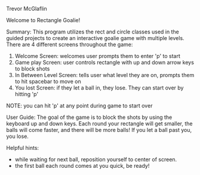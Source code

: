 Trevor McGlaflin

Welcome to Rectangle Goalie!

Summary: This program utilizes the rect and circle classes used in the guided projects to create
an interactive goalie game with multiple levels. There are 4 different screens throughout the game:
1. Welcome Screen: welcomes user prompts them to enter 'p' to start
2. Game play Screen: user controls rectangle with up and down arrow keys to block shots
3. In Between Level Screen: tells user what level they are on, prompts them to hit spacebar to move on
4. You lost Screen: if they let a ball in, they lose. They can start over by hitting 'p'

NOTE: you can hit 'p' at any point during game to start over


User Guide: The goal of the game is to block the shots by using the keyboard up and down keys.
Each round your rectangle will get smaller, the balls will come faster, and there will be more balls!
If you let a ball past you, you lose.

Helpful hints: 
- while waiting for next ball, reposition yourself to center of screen.
- the first ball each round comes at you quick, be ready!




